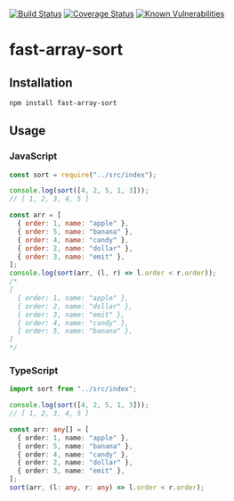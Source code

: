 [![Build Status](https://travis-ci.org/noasax/fast-array-sort.svg?branch=master)](https://travis-ci.org/noasax/fast-array-sort)
[![Coverage Status](https://coveralls.io/repos/github/noasax/fast-array-sort/badge.svg?branch=master)](https://coveralls.io/github/noasax/fast-array-sort?branch=master)
[![Known Vulnerabilities](https://snyk.io/test/github/noasax/fast-array-sort/badge.svg?targetFile=package.json)](https://snyk.io/test/github/noasax/fast-array-sort?targetFile=package.json)

# fast-array-sort

## Installation

```bash
npm install fast-array-sort
```

## Usage

### JavaScript

```javascript
const sort = require("../src/index");

console.log(sort([4, 2, 5, 1, 3]));
// [ 1, 2, 3, 4, 5 ]

const arr = [
  { order: 1, name: "apple" },
  { order: 5, name: "banana" },
  { order: 4, name: "candy" },
  { order: 2, name: "dollar" },
  { order: 3, name: "emit" },
];
console.log(sort(arr, (l, r) => l.order < r.order));
/*
[
  { order: 1, name: "apple" },
  { order: 2, name: "dollar" },
  { order: 3, name: "emit" },
  { order: 4, name: "candy" },
  { order: 5, name: "banana" },
]
*/
```

### TypeScript

```typescript
import sort from "../src/index";

console.log(sort([4, 2, 5, 1, 3]));
// [ 1, 2, 3, 4, 5 ]

const arr: any[] = [
  { order: 1, name: "apple" },
  { order: 5, name: "banana" },
  { order: 4, name: "candy" },
  { order: 2, name: "dollar" },
  { order: 3, name: "emit" },
];
sort(arr, (l: any, r: any) => l.order < r.order);
```
